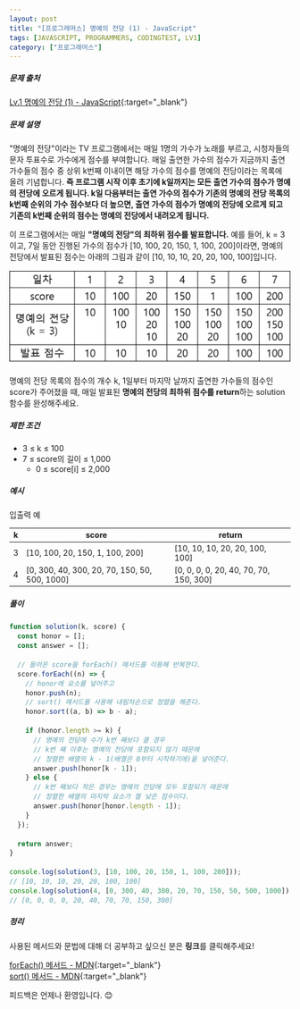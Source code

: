 ```yaml
---
layout: post
title: "[프로그래머스] 명예의 전당 (1) - JavaScript"
tags: [JAVASCRIPT, PROGRAMMERS, CODINGTEST, LV1]
category: ["프로그래머스"]
---
```


##### 문제 출처

[Lv.1 명예의 전당 (1) - JavaScript](https://school.programmers.co.kr/learn/courses/30/lessons/138477?language=javascript){:target="\_blank"}

##### 문제 설명

"명예의 전당"이라는 TV 프로그램에서는 매일 1명의 가수가 노래를 부르고, 시청자들의 문자 투표수로 가수에게 점수를 부여합니다. 매일 출연한 가수의 점수가 지금까지 출연 가수들의 점수 중 상위 k번째 이내이면 해당 가수의 점수를 명예의 전당이라는 목록에 올려 기념합니다. **즉 프로그램 시작 이후 초기에 k일까지는 모든 출연 가수의 점수가 명예의 전당에 오르게 됩니다. k일 다음부터는 출연 가수의 점수가 기존의 명예의 전당 목록의 k번째 순위의 가수 점수보다 더 높으면, 출연 가수의 점수가 명예의 전당에 오르게 되고 기존의 k번째 순위의 점수는 명예의 전당에서 내려오게 됩니다.**

이 프로그램에서는 매일 **"명예의 전당"의 최하위 점수를 발표합니다.** 예를 들어, k = 3이고, 7일 동안 진행된 가수의 점수가 [10, 100, 20, 150, 1, 100, 200]이라면, 명예의 전당에서 발표된 점수는 아래의 그림과 같이 [10, 10, 10, 20, 20, 100, 100]입니다.

![명예의전당](../../assets/img/honor.png)

명예의 전당 목록의 점수의 개수 k, 1일부터 마지막 날까지 출연한 가수들의 점수인 score가 주어졌을 때, 매일 발표된 **명예의 전당의 최하위 점수를 return**하는 solution 함수를 완성해주세요.

##### 제한 조건

- 3 ≤ k ≤ 100
- 7 ≤ score의 길이 ≤ 1,000
  - 0 ≤ score[i] ≤ 2,000

##### 예시

입출력 예

| k   | score                                         | return                                 |
| --- | --------------------------------------------- | -------------------------------------- |
| 3   | [10, 100, 20, 150, 1, 100, 200]               | [10, 10, 10, 20, 20, 100, 100]         |
| 4   | [0, 300, 40, 300, 20, 70, 150, 50, 500, 1000] | [0, 0, 0, 0, 20, 40, 70, 70, 150, 300] |

##### 풀이

```javascript
function solution(k, score) {
  const honor = [];
  const answer = [];

  // 들어온 score을 forEach() 메서드를 이용해 반복한다.
  score.forEach((n) => {
    // honor에 요소를 넣어주고
    honor.push(n);
    // sort() 메서드를 사용해 내림차순으로 정렬을 해준다.
    honor.sort((a, b) => b - a);

    if (honor.length >= k) {
      // 명예의 전당에 수가 k번 째보다 클 경우
      // k번 째 이후는 명예의 전당에 포함되지 않기 때문에
      // 정렬한 배열의 k - 1(배열은 0부터 시작하기에)을 넣어준다.
      answer.push(honor[k - 1]);
    } else {
      // k번 째보다 작은 경우는 명예의 전당에 모두 포함되기 때문에
      // 정렬한 배열의 마지막 요소가 젤 낮은 점수이다.
      answer.push(honor[honor.length - 1]);
    }
  });

  return answer;
}

console.log(solution(3, [10, 100, 20, 150, 1, 100, 200]));
// [10, 10, 10, 20, 20, 100, 100]
console.log(solution(4, [0, 300, 40, 300, 20, 70, 150, 50, 500, 1000]));
// [0, 0, 0, 0, 20, 40, 70, 70, 150, 300]
```

##### 정리

사용된 메서드와 문법에 대해 더 공부하고 싶으신 분은 **링크**를 클릭해주세요!

[forEach() 메서드 - MDN](https://developer.mozilla.org/ko/docs/Web/JavaScript/Reference/Global_Objects/Array/forEach){:target="\_blank"}<br />
[sort() 메서드 - MDN](https://developer.mozilla.org/ko/docs/Web/JavaScript/Reference/Global_Objects/Array/sort){:target="\_blank"}<br />

피드백은 언제나 환영입니다. 😊
